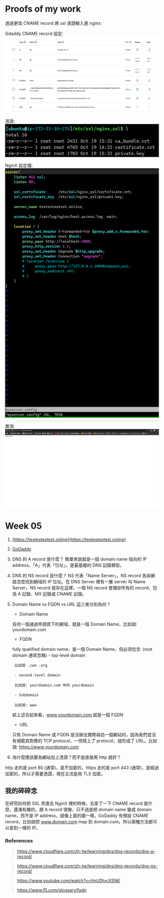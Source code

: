 # Proofs of my work

透過更改 CNAME record 將 ssl 憑證輸入進 nginx:

Gdaddy CNAME record 設定:
![image4](https://github.com/bscny/git-practice/blob/main/assets/images/week_05/5-4.png)

憑證:
![image3](https://github.com/bscny/git-practice/blob/main/assets/images/week_05/5-3.png)


NginX 設定檔:
![image1](https://github.com/bscny/git-practice/blob/main/assets/images/week_05/5-1.png)

實測:
![image2](https://github.com/bscny/git-practice/blob/main/assets/images/week_05/5-2.png)


# Week 05

1. [https://testestestest.online](https://testestestest.online)

2. [GoDaddy](https://tw.godaddy.com)

3. DNS 的 A record 是什麼？
簡單來說就是一個 domain name 指向的 IP address。「A」代表「位址」，是最基礎的 DNS 記錄類型。

4. DNS 的 NS record 是什麼？
NS 代表「Name Server」，NS record 告訴網路怎麼找到網域的 IP 位址。在 DNS Server 裡有一層 server 叫 Name Server，NS record 就存在這裡，一個 NS record 會儲存所有的 record，包括 A 記錄、MX 記錄或 CNAME 記錄。

5. Domain Name vs FQDN vs URL 這三者分別為何？
    - Domain Name

    任何一個通過申請買下的網域，就是一個 Domain Name，比如說: yourdomain.com

    - FQDN
    
    fully qualified domain name，是一個 Domain Name，但必須包含: (root domain 通常忽略)
        - top-level domain
                
        比如說 .com .org
            
        - second-level domain
                
        比如說: yourdomain.com 中的 yourdomain
        
        - Subdomain
                
        比如說: www
        
    綜上述合起來看，www.yourdomain.com 就是一個 FQDN
    
    - URL

    只有 Domain Name 或 FQDN 是沒辦法實際尋訪一個網站的，因為我們並沒有規範其對應的 TCP protocol，一但搭上了 protocol，就形成了 URL。比如說: https://www.yourdomain.com

6. 為什麼應該要為網站加上憑證？而不是直接用 http 就好？

http 走的是 port 80 (通常)，是不加密的，https 走的是 port 443 (通常)，是經過加密的，所以才需要憑證，現在主流是用 TLS 加密。

## 我的碎碎念

在研究如何把 SSL 弄進去 NginX 裡的時候，去查了一下 CNAME record 是什麼，還滿有趣的。跟 A record 很像，只不過是把 domain name 變成 domain name，而不是 IP address，就像上面的圖一樣，GoDaddy 有預設 CNAME record，比如說把 www.domain.com map 到 domain.com。所以兩種方法都可以拿到一樣的 IP。

### References

> https://www.cloudflare.com/zh-tw/learning/dns/dns-records/dns-a-record/

> https://www.cloudflare.com/zh-tw/learning/dns/dns-records/dns-ns-record/

> https://www.youtube.com/watch?v=HnUDtycXSNE

> https://www.f5.com/glossary/fqdn
